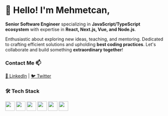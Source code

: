 # 👋 Hello! I'm Mehmetcan,

**Senior Software Engineer** specializing in **JavaScript/TypeScript ecosystem** with expertise in **React, Next.js, Vue, and Node.js**.

Enthusiastic about exploring new ideas, teaching, and mentoring. Dedicated to crafting efficient solutions and upholding **best coding practices**. Let's collaborate and build something **extraordinary together**!

### Contact Me 📫

[👔 LinkedIn](https://linkedin.com/in/ymehmetcan) | [🐦 Twitter](https://twitter.com/y_mehmetcan)

### 🛠 Tech Stack

<img height="30" src="https://api.iconify.design/logos-react.svg"> <img height="30" src="https://api.iconify.design/logos-vue.svg"> <img height="30" src="https://api.iconify.design/logos-nuxt-icon.svg"> <img height="30" src="https://api.iconify.design/logos-nodejs-icon.svg"> <img height="30" src="https://api.iconify.design/logos-vitejs.svg"> <img height="30" src="https://api.iconify.design/logos-pnpm.svg">
